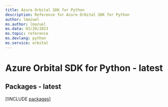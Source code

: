 ```yaml
---
title: Azure Orbital SDK for Python
description: Reference for Azure Orbital SDK for Python
author: lmazuel
ms.author: lmazuel
ms.data: 03/29/2023
ms.topic: reference
ms.devlang: python
ms.service: orbital
---
```

# Azure Orbital SDK for Python - latest
## Packages - latest
[!INCLUDE [packages](orbital-index.md)]